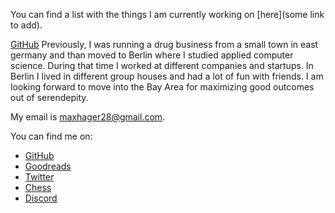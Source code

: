 You can find a list with the things I am currently working on [here](some link to add).

[GitHub](https://github.com/yachty66) Previously, I was running a drug business from a small town in east germany and than moved to Berlin where I studied applied computer science. During that time I worked at different companies and startups. In Berlin I lived in different group houses and had a lot of fun with friends. I am looking forward to move into the Bay Area for maximizing good outcomes out of serendepity. 

My email is [maxhager28@gmail.com](mailto:maxhager28@gmail.com).

You can find me on:

- [GitHub](https://github.com/yachty66)
- [Goodreads](https://www.goodreads.com/user/show/118878574-max-hager)
- [Twitter](https://twitter.com/MaxHager66)
- [Chess](https://www.chess.com/member/homooecochessicus)
- [Discord](https://discordapp.com/users/[MaxHager#6351]) 

